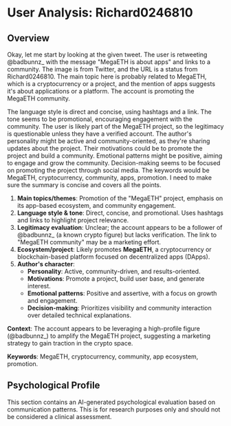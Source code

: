 # User Analysis: Richard0246810

## Overview

<think>
Okay, let me start by looking at the given tweet. The user is retweeting @badbunnz_ with the message "MegaETH is about apps" and links to a community. The image is from Twitter, and the URL is a status from Richard0246810. The main topic here is probably related to MegaETH, which is a cryptocurrency or a project, and the mention of apps suggests it's about applications or a platform. The account is promoting the MegaETH community.

The language style is direct and concise, using hashtags and a link. The tone seems to be promotional, encouraging engagement with the community. The user is likely part of the MegaETH project, so the legitimacy is questionable unless they have a verified account. The author's personality might be active and community-oriented, as they're sharing updates about the project. Their motivations could be to promote the project and build a community. Emotional patterns might be positive, aiming to engage and grow the community. Decision-making seems to be focused on promoting the project through social media. The keywords would be MegaETH, cryptocurrency, community, apps, promotion. I need to make sure the summary is concise and covers all the points.
</think>

1. **Main topics/themes**: Promotion of the "MegaETH" project, emphasis on its app-based ecosystem, and community engagement.  
2. **Language style & tone**: Direct, concise, and promotional. Uses hashtags and links to highlight project relevance.  
3. **Legitimacy evaluation**: Unclear; the account appears to be a follower of @badbunnz_ (a known crypto figure) but lacks verification. The link to "MegaETH community" may be a marketing effort.  
4. **Ecosystem/project**: Likely promotes **MegaETH**, a cryptocurrency or blockchain-based platform focused on decentralized apps (DApps).  
5. **Author's character**:  
   - **Personality**: Active, community-driven, and results-oriented.  
   - **Motivations**: Promote a project, build user base, and generate interest.  
   - **Emotional patterns**: Positive and assertive, with a focus on growth and engagement.  
   - **Decision-making**: Prioritizes visibility and community interaction over detailed technical explanations.  

**Context**: The account appears to be leveraging a high-profile figure (@badbunnz_) to amplify the MegaETH project, suggesting a marketing strategy to gain traction in the crypto space.  

**Keywords**: MegaETH, cryptocurrency, community, app ecosystem, promotion.

## Psychological Profile

This section contains an AI-generated psychological evaluation based on communication patterns. This is for research purposes only and should not be considered a clinical assessment.